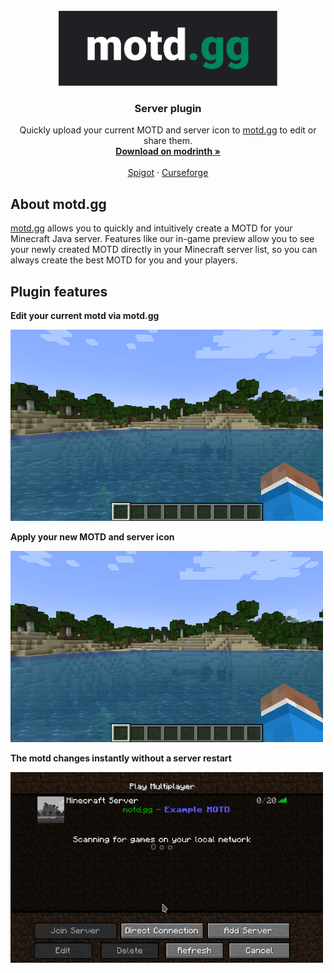 <br />
<div align="center">
  <a href="https://motd.gg">
    <img src="img/logo.svg" alt="Logo" width="350" height="120">
  </a>

  <h3 align="center">Server plugin</h3>

  <p align="center">
    Quickly upload your current MOTD and server icon to <a href="https://motd.gg" target="_blank">motd.gg</a> to edit or share them.
    <br />
    <a href="https://modrinth.com/plugin/motdgg" target="_blank"><strong>Download on modrinth »</strong></a>
    <br />
    <br />
    <a href="https://www.spigotmc.org/resources/motd-gg.106501" target="_blank">Spigot</a>
    ·
    <a href="https://www.curseforge.com/minecraft/bukkit-plugins/motd-gg" target="_blank">Curseforge</a>
  </p>
</div>


## About motd.gg

<a href="https://motd.gg" target="_blank">motd.gg</a> allows you to quickly and intuitively create a MOTD for your Minecraft Java server. Features like our in-game preview allow you to see your newly created MOTD directly in your Minecraft server list, so you can always create the best MOTD for you and your players.

## Plugin features

**Edit your current motd via motd.gg**

<img src="img/open-editor.gif" alt="Logo" width="500">

**Apply your new MOTD and server icon**

<img src="img/apply-changes.gif" alt="Logo" width="500">


**The motd changes instantly without a server restart**

<img src="img/apply-instant.gif" alt="Logo" width="500">
